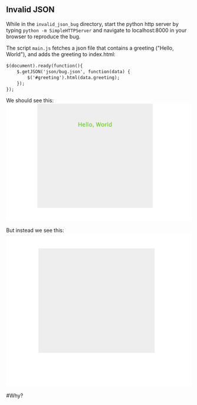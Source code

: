## Invalid JSON

While in the `invalid_json_bug` directory, start the python http server by typing `python -m SimpleHTTPServer` and navigate to
localhost:8000 in your browser to reproduce the bug.

The script `main.js` fetches a json file that contains a greeting ("Hello, World"), and adds the greeting to index.html:
```
$(document).ready(function(){
	$.getJSON('json/bug.json', function(data) {
		$('#greeting').html(data.greeting);
	});
});
```

We should see this: 
![Good output](https://raw.githubusercontent.com/celeritas17/joy_of_debugging/master/invalid_json_bug/good_output.png)

But instead we see this: 
![Bad output](https://raw.githubusercontent.com/celeritas17/joy_of_debugging/master/invalid_json_bug/bad_output.png)

#Why?